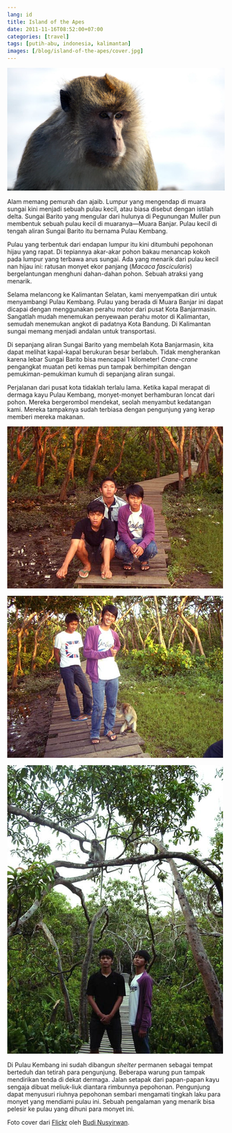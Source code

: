 ```yaml
---
lang: id
title: Island of the Apes
date: 2011-11-16T08:52:00+07:00
categories: [travel]
tags: [putih-abu, indonesia, kalimantan]
images: [/blog/island-of-the-apes/cover.jpg]
---
```

![Island of the Apes](cover.jpg)

Alam memang pemurah dan ajaib. Lumpur yang mengendap di muara sungai kini menjadi sebuah pulau kecil, atau biasa disebut dengan istilah delta. Sungai Barito yang mengular dari hulunya di Pegunungan Muller pun membentuk sebuah pulau kecil di muaranya—Muara Banjar. Pulau kecil di tengah aliran Sungai Barito itu bernama Pulau Kembang.

Pulau yang terbentuk dari endapan lumpur itu kini ditumbuhi pepohonan hijau yang rapat. Di tepiannya akar-akar pohon bakau menancap kokoh pada lumpur yang terbawa arus sungai. Ada yang menarik dari pulau kecil nan hijau ini: ratusan monyet ekor panjang (*Macaca fascicularis*) bergelantungan menghuni dahan-dahan pohon. Sebuah atraksi yang menarik.

Selama melancong ke Kalimantan Selatan, kami menyempatkan diri untuk menyambangi Pulau Kembang. Pulau yang berada di Muara Banjar ini dapat dicapai dengan menggunakan perahu motor dari pusat Kota Banjarmasin. Sangatlah mudah menemukan penyewaan perahu motor di Kalimantan, semudah menemukan angkot di padatnya Kota Bandung. Di Kalimantan sungai memang menjadi andalan untuk transportasi.

Di sepanjang aliran Sungai Barito yang membelah Kota Banjarmasin, kita dapat melihat kapal-kapal berukuran besar berlabuh. Tidak mengherankan karena lebar Sungai Barito bisa mencapai 1 kilometer! *Crane-crane* pengangkat muatan peti kemas pun tampak berhimpitan dengan pemukiman-pemukiman kumuh di sepanjang aliran sungai.

Perjalanan dari pusat kota tidaklah terlalu lama. Ketika kapal merapat di dermaga kayu Pulau Kembang, monyet-monyet berhamburan loncat dari pohon. Mereka bergerombol mendekat, seolah menyambut kedatangan kami. Mereka tampaknya sudah terbiasa dengan pengunjung yang kerap memberi mereka makanan.

![Sampai di Pulau Kembang.](01-pulau-kembang.jpg)

![Gilang didatangi penghuni Pulau Kembang.](02-pulau-kembang.jpg)

![Rindangnya pepohonan di Pulau Kembang.](03-pulau-kembang.jpg)

Di Pulau Kembang ini sudah dibangun *shelter* permanen sebagai tempat berteduh dan tetirah para pengunjung. Beberapa warung pun tampak mendirikan tenda di dekat dermaga. Jalan setapak dari papan-papan kayu sengaja dibuat meliuk-liuk diantara rimbunnya pepohonan. Pengunjung dapat menyusuri riuhnya pepohonan sembari mengamati tingkah laku para monyet yang mendiami pulau ini. Sebuah pengalaman yang menarik bisa pelesir ke pulau yang dihuni para monyet ini.

Foto cover dari [Flickr](https://www.flickr.com/photos/bukrie/15592221259/in/photostream/) oleh [Budi Nusyirwan](https://www.flickr.com/photos/bukrie/).
